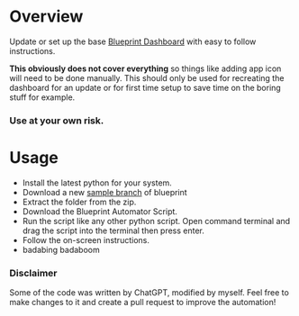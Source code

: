 # Overview
Update or set up the base [Blueprint Dashboard](https://github.com/jahirfiquitiva/Blueprint) with easy to follow instructions.

**This obviously does not cover everything** so things like adding app icon will need to be done manually. This should only be used for recreating the dashboard for an update or for first time setup to save time on the boring stuff for example.

### Use at your own risk.

# Usage
- Install the latest python for your system.
- Download a new [sample branch](https://github.com/jahirfiquitiva/Blueprint/archive/sample.zip) of blueprint
- Extract the folder from the zip.
- Download the Blueprint Automator Script.
- Run the script like any other python script. Open command terminal and drag the script into the terminal then press enter.
- Follow the on-screen instructions.
- badabing badaboom

### Disclaimer
Some of the code was written by ChatGPT, modified by myself. Feel free to make changes to it and create a pull request to improve the automation!
